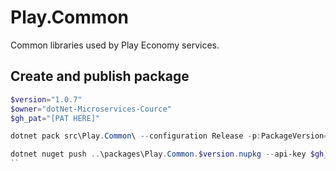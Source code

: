 # Play.Common
Common libraries used by Play Economy services.

## Create and publish package
```powershell
$version="1.0.7"
$owner="dotNet-Microservices-Cource"
$gh_pat="[PAT HERE]"

dotnet pack src\Play.Common\ --configuration Release -p:PackageVersion=$version -p:RepositoryUrl=https://github.com/$owner/play.common -o..\packages

dotnet nuget push ..\packages\Play.Common.$version.nupkg --api-key $gh_pat --source "github"
``
